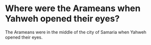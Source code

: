 # Where were the Arameans when Yahweh opened their eyes?

The Arameans were in the middle of the city of Samaria when Yahweh opened their eyes.
